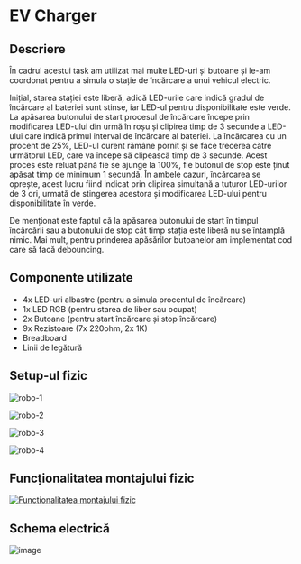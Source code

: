 # EV Charger

## Descriere

În cadrul acestui task am utilizat mai multe LED-uri și butoane și le-am coordonat pentru a simula o stație de încărcare a unui vehicul electric.

Inițial, starea stației este liberă, adică LED-urile care indică gradul de încărcare al bateriei sunt stinse, iar LED-ul pentru disponibilitate este verde. La apăsarea butonului de start procesul de încărcare începe prin modificarea LED-ului din urmă în roșu și clipirea timp de 3 secunde a LED-ului care indică primul interval de încărcare al bateriei. La încărcarea cu un procent de 25%, LED-ul curent rămâne pornit și se face trecerea către următorul LED, care va începe să clipească timp de 3 secunde. Acest proces este reluat până fie se ajunge la 100%, fie butonul de stop este ținut apăsat timp de minimum 1 secundă. În ambele cazuri, încărcarea se oprește, acest lucru fiind indicat prin clipirea simultană a tuturor LED-urilor de 3 ori, urmată de stingerea acestora și modificarea LED-ului pentru disponibilitate în verde.

De menționat este faptul că la apăsarea butonului de start în timpul încărcării sau a butonului de stop cât timp stația este liberă nu se întamplă nimic. Mai mult, pentru prinderea apăsărilor butoanelor am implementat cod care să facă debouncing. 

## Componente utilizate

- 4x LED-uri albastre (pentru a simula procentul de încărcare)
- 1x LED RGB (pentru starea de liber sau ocupat)
- 2x Butoane (pentru start încărcare și stop încărcare)
- 9x Rezistoare (7x 220ohm, 2x 1K)
- Breadboard
- Linii de legătură

## Setup-ul fizic
![robo-1](https://github.com/user-attachments/assets/02bfb440-f7bf-406f-bc58-8fa8ac8f3d8c)

![robo-2](https://github.com/user-attachments/assets/9c3c189a-9a34-4487-8dcf-13d8c7b28109)

![robo-3](https://github.com/user-attachments/assets/68544f02-8446-4a92-9b72-d5c793708e0a)

![robo-4](https://github.com/user-attachments/assets/a8e289b4-2dd3-44e6-b4c7-502b68d93688)


## Funcționalitatea montajului fizic

[![Functionalitatea montajului fizic](https://img.youtube.com/vi/I25eiOSB5YE/0.jpg)](https://www.youtube.com/watch?v=I25eiOSB5YE)

## Schema electrică

![image](https://github.com/user-attachments/assets/967b6c8d-2c47-4a19-9940-226a5d42bbd3)

